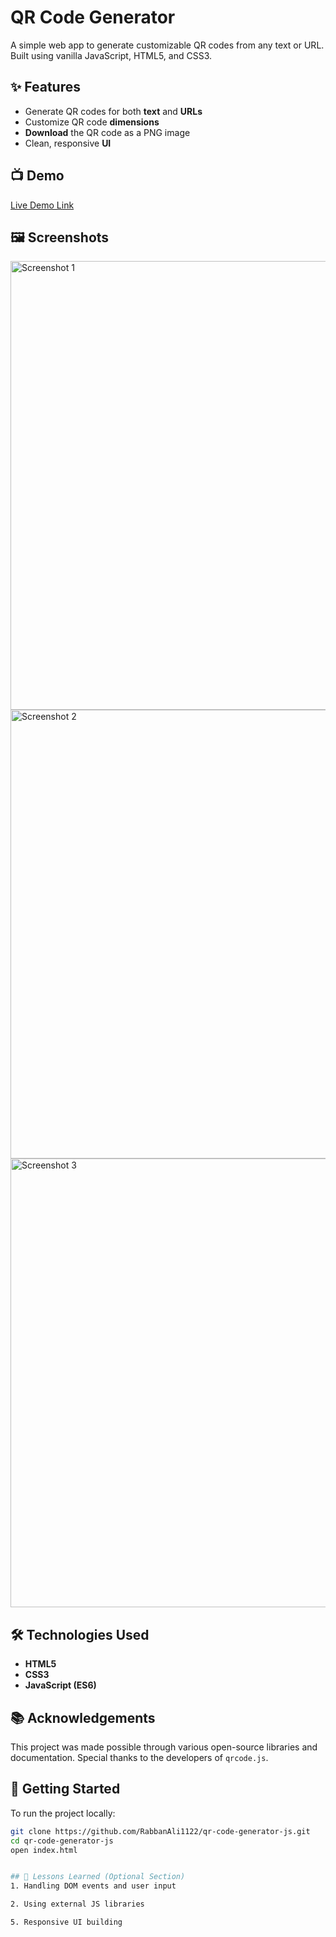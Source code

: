# QR Code Generator

A simple web app to generate customizable QR codes from any text or URL. Built using vanilla JavaScript, HTML5, and CSS3.


## ✨ Features
- Generate QR codes for both **text** and **URLs**
- Customize QR code **dimensions**
- **Download** the QR code as a PNG image
- Clean, responsive **UI**


## 📺 Demo

[Live Demo Link](https://github.com/user-attachments/assets/2d83edfb-1097-4d5b-92d1-c40894bd3325)


## 🖼️ Screenshots

<img width="718" alt="Screenshot 1" src="https://github.com/user-attachments/assets/13494395-a560-4169-b96c-d878096f472a" />
<img width="718" alt="Screenshot 2" src="https://github.com/user-attachments/assets/c05e7708-32e6-49fe-9751-4151d2a475ca" />
<img width="718" alt="Screenshot 3" src="https://github.com/user-attachments/assets/8d40bc2a-75b7-481c-9daa-e2c882debeb5" />


## 🛠️ Technologies Used
- **HTML5**
- **CSS3**
- **JavaScript (ES6)**


## 📚 Acknowledgements
This project was made possible through various open-source libraries and documentation. Special thanks to the developers of `qrcode.js`.


## 🚀 Getting Started

To run the project locally:

```bash
git clone https://github.com/RabbanAli1122/qr-code-generator-js.git
cd qr-code-generator-js
open index.html


## 🧠 Lessons Learned (Optional Section)
1. Handling DOM events and user input

2. Using external JS libraries

5. Responsive UI building
